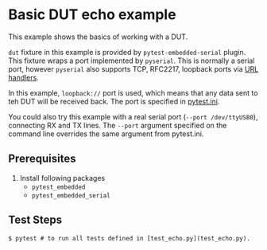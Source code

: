 # Basic DUT echo example

This example shows the basics of working with a DUT.

`dut` fixture in this example is provided by `pytest-embedded-serial` plugin. This fixture wraps a port implemented by `pyserial`. This is normally a serial port, however `pyserial` also supports TCP, RFC2217, loopback ports via [URL handlers](https://pyserial.readthedocs.io/en/latest/url_handlers.html).

In this example, `loopback://` port is used, which means that any data sent to teh DUT will be received back. The port is specified in [pytest.ini](pytest.ini).

You could also try this example with a real serial port (`--port /dev/ttyUSB0`), connecting RX and TX lines. The `--port` argument specified on the command line overrides the same argument from pytest.ini.

## Prerequisites

1. Install following packages
    - `pytest_embedded`
    - `pytest_embedded_serial`

## Test Steps

```shell
$ pytest # to run all tests defined in [test_echo.py](test_echo.py).
```
